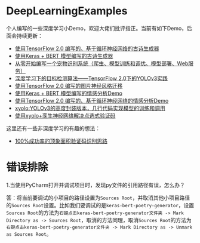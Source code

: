 # DeepLearningExamples

个人编写的一些深度学习小Demo，欢迎大佬们批评指正。当前有如下Demo，后面会持续更新：

- [使用TensorFlow 2.0 编写的、基于循环神经网络的古诗生成器](https://github.com/AaronJny/DeepLearningSamples/tree/master/tf2-rnn-poetry-generator)
- [使用Keras + BERT 模型编写的古诗生成器](https://github.com/AaronJny/DeepLearningSamples/tree/master/keras-bert-poetry-generator)
- [从零开始编写一个宠物识别系统（爬虫、模型训练和调优、模型部署、Web服务）](https://github.com/AaronJny/pets_classifer)
- [深度学习下的目标检测算法——TensorFlow 2.0下的YOLOv3实践](https://github.com/AaronJny/tf2-keras-yolo3)
- [使用TensorFlow 2.0 编写的图片神经风格迁移](https://github.com/AaronJny/DeepLearningSamples/tree/master/tf2-neural-style-transfer)
- [使用Keras + BERT 模型编写的情感分析Demo](https://github.com/AaronJny/DeepLearningSamples/tree/master/keras-bert-emotional-classifier)
- [使用TensorFlow 2.0 编写的、基于循环神经网络的情感分析Demo](https://github.com/AaronJny/DeepLearningSamples/tree/master/tf2-rnn-emotional-classifier)
- [xyolo:YOLOv3的高度封装版本，几行代码实现模型的训练和调用](https://github.com/AaronJny/xyolo)
- [使用xyolo+孪生神经网络解决点选式验证码](https://github.com/AaronJny/captcha_detection)

这里还有一些非深度学习的有趣的想法：

- [100%成功率的顶象面积验证码识别思路](https://github.com/AaronJny/DeepLearningExamples/tree/master/counter-dingxiang-area-captcha)

# 错误排除

1.当使用PyCharm打开并调试项目时，发现py文件的引用路径有误，怎么办？

答：将当前要调试的小项目的路径设置为`Sources Root`，并取消其他小项目路径的`Sources Root`设置。比如我们要调试的是`keras-bert-poetry-generator`，设置`Sources Root`的方法为`右键点击keras-bert-poetry-generator文件夹 -> Mark Directory as -> Sources Root`，取消的方法同理，取消`Sources Root`的方法为`右键点击keras-bert-poetry-generator文件夹 -> Mark Directory as -> Unmark as Sources Root`。